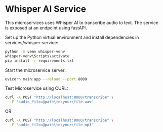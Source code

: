 # Whisper AI Service

This microservices uses Whisper AI to transcribe audio to text. The service is exposed at an endpoint using fastAPI.

Set up the Python virtual environment and install dependencies in services/whisper-service:

```bash
python -m venv whisper-venv
whisper-venv\Scripts\activate
pip install -r requirements.txt
```

Start the microservice server:

```bash
uvicorn main:app --reload --port 8000
```

Test Microservice using CURL:

```bash
curl -X POST "http://localhost:8000/transcribe" \
  -F "audio_file=@path\to\your\file.wav"
```

OR

```bash
curl -X POST "http://localhost:8000/transcribe" \
  -F "audio_file=@path\to\your\file.mp3"
```
